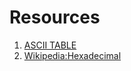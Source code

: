 
# Resources #

1) [ASCII TABLE](https://www.rapidtables.com/code/text/ascii-table.html)
2) [Wikipedia:Hexadecimal](https://en.wikipedia.org/wiki/Hexadecimal)
